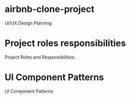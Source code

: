# airbnb-clone-project
UI/UX Design Planning
# Project roles responsibilities
Project Roles and Responsibilities.
# UI Component Patterns
UI Component Patterns
